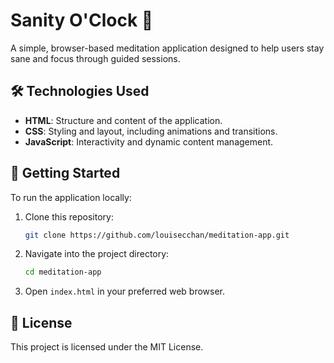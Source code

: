 # Sanity O'Clock 🌿

A simple, browser-based meditation application designed to help users stay sane and focus through guided sessions.


## 🛠️ Technologies Used

* **HTML**: Structure and content of the application.
* **CSS**: Styling and layout, including animations and transitions.
* **JavaScript**: Interactivity and dynamic content management.


## 🚀 Getting Started

To run the application locally:

1. Clone this repository:

   ```bash
   git clone https://github.com/louisecchan/meditation-app.git
   ```

2. Navigate into the project directory:

   ```bash
   cd meditation-app
   ```

3. Open `index.html` in your preferred web browser.


## 📄 License

This project is licensed under the MIT License.
